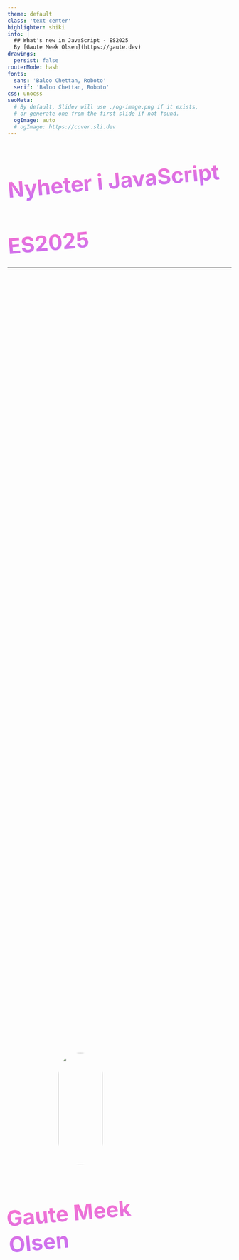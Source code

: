 ```yaml
---
theme: default
class: 'text-center'
highlighter: shiki
info: |
  ## What's new in JavaScript - ES2025
  By [Gaute Meek Olsen](https://gaute.dev)
drawings:
  persist: false
routerMode: hash  
fonts:
  sans: 'Baloo Chettan, Roboto'
  serif: 'Baloo Chettan, Roboto'
css: unocss
seoMeta:
  # By default, Slidev will use ./og-image.png if it exists,
  # or generate one from the first slide if not found.
  ogImage: auto
  # ogImage: https://cover.sli.dev
---
```


<Heart/>

# Nyheter i JavaScript
## ES2025

<style>
  h1,h2{
    transform: rotate(-5deg);
    background-image: linear-gradient(to top, #c471f5 0%, #fa71cd 100%);
    color: transparent;
    background-clip: text;
    -webkit-background-clip: text;
  }

  h2{
    font-size: 3rem;
  }
</style>

---

<div class="row">
  <div class="column">
    <img src="/gaute.jpg" class="me">
    <h1>Gaute Meek Olsen</h1>
  </div>
  <img src="/Capra.png" class="capra">
</div>

<style>
.row{
  display: flex;
  justify-content: center;
  align-items: center;
  height: 100%;
  gap: 5rem;
}

.column{
  display: grid;
  place-items: center;
  gap: 10px;
}

img.me{
  height: 320px;
  border-radius: 40px;
  object-fit: contain;
}

img.capra {
  height: 250px;
  object-fit: contain;
}

h1{
  font-size: 3rem;
}
</style>

---
layout: cover
class: 'text-center'
---

<Heart/>

<div class="space"></div>

<h1>Nyheter i JavaScript</h1>
<h2>ES2025</h2>

<p class="gjemt" v-mark.crossed>JavaScript</p>

<p class="ecma" v-click>ECMAScript</p>

<style>
  h1,h2{
    transform: rotate(-5deg);
    background-image: linear-gradient(to top, #c471f5 0%, #fa71cd 100%);
    color: transparent;
    background-clip: text;
    -webkit-background-clip: text;
  }

  .space {
    height: 91px;
  }

  h2{
    font-size: 3rem;
  }

  .gjemt {
    translate: 435px -130px;
    width: fit-content;
    font-size: 3em;
    rotate: -5deg;
    color: transparent;
  }

  .ecma {
    translate: 420px -270px;
    width: fit-content;
    font-size: 3.3em;
    rotate: -5deg;
    background-image: linear-gradient(to top, #9be15d 0%, #00e3ae 100%);
    color: transparent;
    background-clip: text;
    -webkit-background-clip: text;
    line-height: 5rem;
  }
</style>

---
layout: center
---

<img src="/eich.jpg"/>

<p class="quote">ECMAScript was always an unwanted trade name that sounds like a skin disease.</p>

<div class="space"></div>

<a href="https://javascript.tm/" target="_blank" v-click>javascript.tm</a>

<style>
  img {
    width: 100px;
    border-radius: 50px;
    translate: -290px -80px;
  }

  .quote {
    background-color: white;
    color: #333;
    white-space: pre;
    width: fit-content;
    height: fit-content;
    filter: drop-shadow(0px 2px 3px #333);
    border-radius: 5px;
    margin: auto;
    padding: 15px 20px;
    position: absolute;
    font-style: italic;
    transition: 10px -10px;
    translate: -150px -150px;
  }

  .quote:before {
    border-top: 7px solid #0000;
    border-bottom: 7px solid #0000;
    border-right: 10px solid white;
    height: 0;
    filter: drop-shadow(1px 0px white);
    margin: auto 0;
    top: 0;
    bottom: 0;
    right: 100%;
    content: "";
    position: absolute;
  }

  a {
    font-size: 2rem;
  }

  .space {
    height: 11px;
  }
</style>

---
clicks: 6
---

# Proposals lifecycle

<Arrow x1="100" y1="400" x2="850" y2="400" />

<p class="translate-x-770px translate-y-318px">juni</p>

<p
  class="proposal"
  v-motion
  :initial="{ x: 800, y: 50, scale: 2 }"
  :click-1="{ x: 50, y: 200, scale: 1 }"
  :click-2="{ x: 175 }"
  :click-3="{ x: 310 }"
  :click-4="{ x: 420 }"
  :click-5="{ x: 510 }"
  :click-6="{ x: 652 }"
>
📜
</p>

<p v-click="1" class="translate-x-40px translate-y-238px">stage 0</p>
<p v-click="2" class="translate-x-180px translate-y-198px">stage 1</p>
<p v-click="3" class="translate-x-315px translate-y-158px">stage 2</p>
<p v-click="4" class="translate-x-425px translate-y-118px">stage 2.7</p>
<p v-click="5" class="translate-x-520px translate-y-78px">stage 3</p>
<p v-click="6" class="translate-x-660px translate-y-38px">stage 4</p>

<ul v-click="[1]" class="translate-y--300px">
  <li>Ide</li>
</ul>

<ul v-click="[2]" class="translate-y--331px">
  <li>Forslag</li>
  <li>Eksempler</li>
  <li>Champion</li>
</ul>

<ul v-click="[3]" class="translate-y--425px">
  <li>Utkast</li>
  <li>Syntax</li>
  <li>Implementasjonsdetaljer</li>
</ul>

<ul v-click="[4]" class="translate-y--520px">
  <li>Godkjent i prinsippet</li>
  <li>Under validering</li>
</ul>

<ul v-click="[5]" class="translate-y--582px">
  <li>Kandidat</li>
  <li>Venter på nettlesere/JavaScript engines</li>
</ul>

<ul v-click="[6]" class="translate-y--645px">
  <li>To implementasjoner</li>
  <li>Offisielt</li>
</ul>

<style>
.proposal {
  font-size: 3rem;
}
</style>

---

<CodeSlide label="Set methods" :snippetId="0" :showVenn="true"/>

---

# Import Attributes & JSON modules

````md magic-move
```js
import json from './data.json'
```
```js
import json from './data.json' with { type: 'json' }
```
```js {3}
import json from './data.json' with { type: 'json' }

const jsonModule = await import('./data.json', { with: { type: 'json' } })
```
```js {5}
import json from './data.json' with { type: 'json' }

const jsonModule = await import('./data.json', { with: { type: 'json' } })

export { default } from './data.json' with { type: 'json' }
```
````

---

# Iterator Helpers

<ul class="words" v-click.hide>
  <li class="rotate-10 translate-x-400px translate-y-90px">map</li>
  <li class="translate-x-120px translate-y-10px">filter</li>
  <li class="translate-x-320px translate-y-10px">take</li>
  <li class="translate-x-520px translate-y-10px">drop</li>
  <li class="rotate--4 translate-x-120px translate-y-10px">flatMap</li>
  <li class="rotate-9 translate-x-250px translate-y-70px">reduce</li>
  <li class="translate-x-620px translate-y-10px">toArray</li>
  <li class="translate-x-20px translate-y-10px">forEach</li>
  <li class="translate-x-190px translate-y-10px">some</li>
  <li class="translate-x-520px translate-y-10px">every</li>
  <li class="translate-x-320px translate-y-10px">find</li>
</ul>

<ul v-click="1" class="translate-y--320px">
  <li>Iterator</li>
  <li>Generator</li>
  <li>Iterable</li>
</ul>

<style>
  .words {
    list-style: none;
  }
</style>

---

<CodeSlide label="Iterator" :snippetId="1"/>

---

<CodeSlide label="Iterable" :snippetId="2"/>

---

<CodeSlide label="Generator" :snippetId="3"/>

---

<CodeSlide label="Iterator Helpers" :snippetId="4"/>

---

# Iterator Helpers

- map
- filter
- take
- drop
- flatMap
- reduce
- toArray
- forEach
- some
- every
- find

---

<CodeSlide label="Promise.try" :snippetId="5"/>

---

<CodeSlide label="Duplicate named capturing groups" :snippetId="6"/>

---

<CodeSlide label="Regular Expression Pattern Modifiers" :snippetId="7"/>

---

<CodeSlide label="Regular Expression Escaping" :snippetId="8"/>

---


# Float16Array

<ul v-click>
  <li>float-backed canvases</li>
  <li>WebGPU</li>
  <li>WebGL</li>
  <li>deep learning models</li>
</ul>

---

<CodeSlide label="Float16Array" :snippetId="9"/>

---

# Takk for meg!

## Recap
<ul>
  <li>https://gaute.dev/talks</li>
  <li>https://gaute.dev/dev-blog</li>
  <li><a href="https://bsky.app/profile/gaute.bsky.social" target="_blank"><simple-icons-bluesky class="text-blue-500"/></a> og <a href="https://x.com/GauteMeekOlsen" target="_blank"><logos-twitter/></a></li>
</ul>
